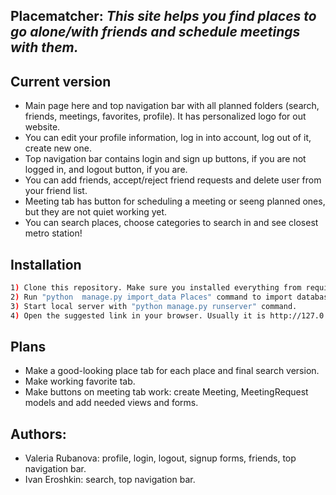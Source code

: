 ## Placematcher: _This site helps you find places to go alone/with friends and schedule meetings with them._

## Current version

- Main page here and top navigation bar with all planned folders (search, friends, meetings, favorites, profile). It has personalized logo for out website.
- You can edit your profile information, log in into account, log out of it, create new one.
- Top navigation bar contains login and sign up buttons, if you are not logged in, and logout button, if you are.
- You can add friends, accept/reject friend requests and delete user from your friend list.
- Meeting tab has button for scheduling a meeting or seeng planned ones, but they are not quiet working yet.
- You can search places, choose categories to search in and see closest metro station!

## Installation

```sh
1) Clone this repository. Make sure you installed everything from requirements.txt via "pip install -r requirements.txt" command
2) Run "python  manage.py import_data Places" command to import database.
3) Start local server with "python manage.py runserver" command.
4) Open the suggested link in your browser. Usually it is http://127.0.0.1:8000/
```

## Plans

- Make a good-looking place tab for each place and final search version.
- Make working favorite tab.
- Make buttons on meeting tab work: create Meeting, MeetingRequest models and add needed views and forms.

## Authors:
- Valeria Rubanova: profile, login, logout, signup forms, friends, top navigation bar.
- Ivan Eroshkin: search, top navigation bar.



